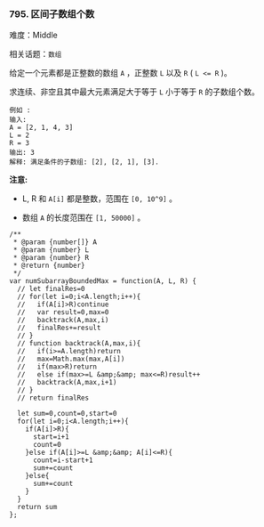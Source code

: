 ### 795. 区间子数组个数

难度：Middle

相关话题：`数组`

给定一个元素都是正整数的数组 `A` ，正整数  `L` 以及 `R` ( `L <= R` )。



求连续、非空且其中最大元素满足大于等于 `L` 小于等于 `R` 的子数组个数。



```
例如 :
输入: 
A = [2, 1, 4, 3]
L = 2
R = 3
输出: 3
解释: 满足条件的子数组: [2], [2, 1], [3].
```


**注意:** 




* L, R 和 `A[i]`  都是整数，范围在 `[0, 10^9]` 。

* 数组 `A` 的长度范围在 `[1, 50000]` 。




```
/**
 * @param {number[]} A
 * @param {number} L
 * @param {number} R
 * @return {number}
 */
var numSubarrayBoundedMax = function(A, L, R) {
  // let finalRes=0
  // for(let i=0;i<A.length;i++){
  //   if(A[i]>R)continue
  //   var result=0,max=0
  //   backtrack(A,max,i)
  //   finalRes+=result
  // }
  // function backtrack(A,max,i){
  //   if(i>=A.length)return
  //   max=Math.max(max,A[i])
  //   if(max>R)return
  //   else if(max>=L &amp;&amp; max<=R)result++
  //   backtrack(A,max,i+1)
  // }
  // return finalRes
  
  let sum=0,count=0,start=0
  for(let i=0;i<A.length;i++){
    if(A[i]>R){
      start=i+1
      count=0
    }else if(A[i]>=L &amp;&amp; A[i]<=R){
      count=i-start+1
      sum+=count
    }else{
      sum+=count
    }
  }
  return sum
};
```

